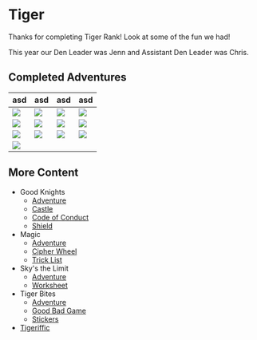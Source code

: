 # Tiger

Thanks for completing Tiger Rank! Look at some of the fun we had!

This year our Den Leader was Jenn and Assistant Den Leader was Chris.

## Completed Adventures

| asd | asd | asd | asd |
| --- | --- | --- | --- |
| ![](img/loops/tiger/17_100.png) | ![](img/loops/tiger/1_100.png) | ![](img/loops/tiger/11_100.png) | ![](img/loops/tiger/2_100.png) |
| ![](img/loops/tiger/3_100.png) | ![](img/loops/tiger/5_100.png) | ![](img/loops/tiger/14_100.png) | ![](img/loops/tiger/7_100.png) |
| ![](img/loops/tiger/4_100.png) | ![](img/loops/tiger/15_100.png) | ![](img/loops/tiger/16_100.png) | ![](img/loops/tiger/13_100.png) |
| ![](img/loops/tiger/6_100.png) | | | |


## More Content

* Good Knights
    * [Adventure](https://1drv.ms/w/s!Amnwl-PZ2kHpkoQlcHcE9dwW-4rE6A)
    * [Castle](https://1drv.ms/w/s!Amnwl-PZ2kHpkoQjcHcE9dwW-4rE6A)
    * [Code of Conduct](https://1drv.ms/w/s!Amnwl-PZ2kHpkoQpcHcE9dwW-4rE6A)
    * [Shield](https://1drv.ms/w/s!Amnwl-PZ2kHpkoQncHcE9dwW-4rE6A)
* Magic
    * [Adventure](https://1drv.ms/w/s!Amnwl-PZ2kHpkopqcHcE9dwW-4rE6A)
    * [Cipher Wheel](https://1drv.ms/w/s!Amnwl-PZ2kHpkopscHcE9dwW-4rE6A)
    * [Trick List](https://1drv.ms/w/s!Amnwl-PZ2kHpkop0cHcE9dwW-4rE6A)
* Sky's the Limit
    * [Adventure](https://1drv.ms/w/s!Amnwl-PZ2kHpkpNVcHcE9dwW-4rE6A)
    * [Worksheet](https://1drv.ms/w/s!Amnwl-PZ2kHpkpNXcHcE9dwW-4rE6A)
* Tiger Bites
    * [Adventure](https://1drv.ms/w/s!Amnwl-PZ2kHpkoc3cHcE9dwW-4rE6A)
    * [Good Bad Game](https://1drv.ms/w/s!Amnwl-PZ2kHpkoc8cHcE9dwW-4rE6A)
    * [Stickers](https://1drv.ms/w/s!Amnwl-PZ2kHpkoc6cHcE9dwW-4rE6A)
* [Tigeriffic](https://1drv.ms/w/s!Amnwl-PZ2kHpko4AcHcE9dwW-4rE6A)
